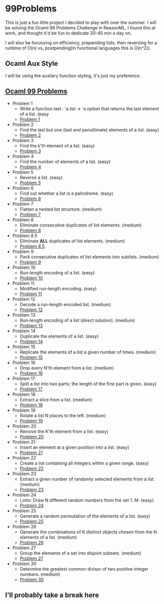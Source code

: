 # 99Problems

This is just a fun little project I decided to play with over the summer. I will be solving the Ocaml 99 Problems Challenge in ReasonML. I found this at work, and thought it'd be fun to dedicate 30-45 min a day on.

I will also be focussing on efficiency, prepending lists, then reversing for a runtime of O(n) vs, postpending(in functional languages this is O(n^2)).

## Ocaml Aux Style

I will be using the auxilary function styling, it's just my preference.

## [Ocaml 99 Problems](https://ocaml.org/learn/tutorials/99problems.html)

* Problem 1
  * Write a function last : 'a list -> 'a option that returns the last element of a list. (easy
  * [Problem 1](solutions/00s/prob1.re)
* Problem 2
  * Find the last but one (last and penultimate) elements of a list. (easy)
  * [Problem 2](solutions/00s/prob2.re)
* Problem 3
  * Find the k'th element of a list. (easy)
  * [Problem 3](solutions/00s/prob3.re)
* Problem 4
  * Find the number of elements of a list. (easy)
  * [Problem 4](solutions/00s/prob4.re)
* Problem 5
  * Reverse a list. (easy)
  * [Problem 5](solutions/00s/prob5.re)
* Problem 6
  * Find out whether a list is a palindrome. (easy)
  * [Problem 6](solutions/00s/prob6.re)
* Problem 7
  * Flatten a nested list structure. (medium)
  * [Problem 7](solutions/00s/prob7.re)
* Problem 8
  * Eliminate consecutive duplicates of list elements. (medium)
  * [Problem 8](solutions/00s/prob8.re)
* Problem 8.5
  * Eliminate **ALL** duplicates of list elements. (medium)
  * [Problem 8.5](solutions/00s/prob8dot5.re)
* Problem 9
  * Pack consecutive duplicates of list elements into sublists. (medium)
  * [Problem 9](solutions/00s/prob9.re)
* Problem 10
  * Run-length encoding of a list. (easy)
  * [Problem 10](solutions/10s/prob10.re)
* Problem 11
  * Modified run-length encoding. (easy)
  * [Problem 11](solutions/10s/prob11.re)
* Problem 12
  * Decode a run-length encoded list. (medium)
  * [Problem 12](solutions/10s/prob12.re)
* Problem 13
  * Run-length encoding of a list (direct solution). (medium)
  * [Problem 13](solutions/10s/prob13.re)
* Problem 14
  * Duplicate the elements of a list. (easy)
  * [Problem 14](solutions/10s/prob14.re)
* Problem 15
  * Replicate the elements of a list a given number of times. (medium)
  * [Problem 15](solutions/10s/prob15.re)
* Problem 16
  * Drop every N'th element from a list. (medium)
  * [Problem 16](solutions/10s/prob16.re)
* Problem 17
  * Split a list into two parts; the length of the first part is given. (easy)
  * [Problem 17](solutions/10s/prob17.re)
* Problem 18
  * Extract a slice from a list. (medium)
  * [Problem 18](solutions/10s/prob18.re)
* Problem 19
  * Rotate a list N places to the left. (medium)
  * [Problem 19](solutions/10s/prob19.re)
* Problem 20
  * Remove the K'th element from a list. (easy)
  * [Problem 20](solutions/20s/prob20.re)
* Problem 21
  * Insert an element at a given position into a list. (easy)
  * [Problem 21](solutions/20s/prob21.re)
* Problem 22
  * Create a list containing all integers within a given range. (easy)
  * [Problem 22](solutions/20s/prob22.re)
* Problem 23
  * Extract a given number of randomly selected elements from a list. (medium)
  * [Problem 23](solutions/20s/prob23.re)
* Problem 24
  * Lotto: Draw N different random numbers from the set 1..M. (easy)
  * [Problem 24](solutions/20s/prob24.re)
* Problem 25
  * Generate a random permutation of the elements of a list. (easy)
  * [Problem 25](solutions/20s/prob25.re)
* Problem 26
  * Generate the combinations of K distinct objects chosen from the N elements of a list. (medium)
  * [Problem 26](solutions/20s/prob26.re)
* Problem 27
  * Group the elements of a set into disjoint subsets. (medium)
  * [Problem 27](solutions/20s/prob27.re)
* Problem 30
  * Determine the greatest common divisor of two positive integer numbers. (medium)
  * [Problem 30](solutions/30s/prob30.re)
## I'll probably take a break here
